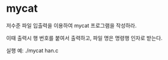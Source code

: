 # mycat

저수준 파일 입출력을 이용하여 mycat 프로그램을 작성하라. 

이때 출력시 행 번호를 붙여서 출력하고, 파일 명은 명령행 인자로 받는다. 

실행 예:  ./mycat han.c

